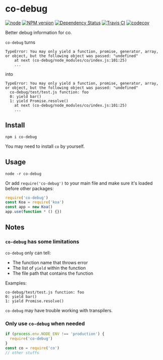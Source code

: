 # co-debug

[![node](https://img.shields.io/node/v/co-debug.svg)](https://github.com/chrisyip/co-debug) [![NPM version][npm-image]][npm-url] [![Dependency Status][daviddm-image]][daviddm-url] [![Travis CI][travis-image]][travis-url] [![codecov][codecov-image]][codecov-url]

Better debug information for co.

`co-debug` turns

```
TypeError: You may only yield a function, promise, generator, array, or object, but the following object was passed: "undefined"
    at next (co-debug/node_modules/co/index.js:101:25)
    ...
```

into

```
TypeError: You may only yield a function, promise, generator, array, or object, but the following object was passed: "undefined"
  co-debug/test/test.js function: foo
  0: yield bar()
  1: yield Promise.resolve()
    at next (co-debug/node_modules/co/index.js:101:25)
    ...
```

## Install

```
npm i co-debug
```

You may need to install `co` by yourself.

## Usage

```
node -r co-debug
```

Or add `require('co-debug')` to your main file and make sure it's loaded before other packages:

```js
require('co-debug')
const Koa = require('koa')
const app = new Koa()
app.use(function * () {})
```

## Notes

### `co-debug` has some limitations

`co-debug` only can tell:

- The function name that throws error
- The list of `yield` within the function
- The file path that contains the function

Examples:

```
co-debug/test/test.js function: foo
0: yield bar()
1: yield Promise.resolve()
```

`co-debug` may have trouble working with transpilers.

### Only use `co-debug` when needed

```js
if (process.env.NODE_ENV !== 'production') {
  require('co-debug')
}
const co = require('co')
// other stuffs
```

[npm-url]: https://npmjs.org/package/co-debug
[npm-image]: http://img.shields.io/npm/v/co-debug.svg
[daviddm-url]: https://david-dm.org/chrisyip/co-debug
[daviddm-image]: http://img.shields.io/david/chrisyip/co-debug.svg
[travis-url]: https://travis-ci.org/chrisyip/co-debug
[travis-image]: http://img.shields.io/travis/chrisyip/co-debug.svg
[codecov-url]: https://codecov.io/gh/chrisyip/co-debug
[codecov-image]: https://img.shields.io/codecov/c/github/chrisyip/co-debug.svg
